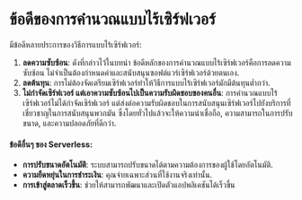 # ข้อดีของการคำนวณแบบไร้เซิร์ฟเวอร์

&#x20;มีข้อดีหลายประการของวิธีการแบบไร้เซิร์ฟเวอร์:

1. **ลดความซับซ้อน**: ดังที่กล่าวไว้ในบทนำ ข้อดีหลักของการคำนวณแบบไร้เซิร์ฟเวอร์คือการลดความซับซ้อน ไม่จำเป็นต้องกำหนดค่าและสนับสนุนซอฟต์แวร์เซิร์ฟเวอร์ด้วยตนเอง.
2. **ลดต้นทุน**: การไม่ต้องจัดเตรียมเซิร์ฟเวอร์ทำให้วิธีการแบบไร้เซิร์ฟเวอร์มักมีต้นทุนต่ำกว่า.
3. **ไม่กำจัดเซิร์ฟเวอร์ แต่เอาความซับซ้อนไปเป็นความรับผิดชอบของคนอื่น**: การคำนวณแบบไร้เซิร์ฟเวอร์ไม่ได้กำจัดเซิร์ฟเวอร์ แต่ส่งต่อความรับผิดชอบในการสนับสนุนเซิร์ฟเวอร์ไปยังบริการที่เชี่ยวชาญในการสนับสนุนพวกมัน ซึ่งโดยทั่วไปแล้วจะให้ความน่าเชื่อถือ, ความสามารถในการปรับขนาด, และความปลอดภัยที่ดีกว่า.

#### ข้อดีอื่นๆ ของ Serverless:

* **การปรับขนาดอัตโนมัติ**: ระบบสามารถปรับขนาดได้ตามความต้องการของผู้ใช้โดยอัตโนมัติ.
* **ความยืดหยุ่นในการชำระเงิน**: คุณจ่ายเฉพาะส่วนที่ใช้งานจริงเท่านั้น.
* **การเข้าสู่ตลาดเร็วขึ้น**: ช่วยให้สามารถพัฒนาและเปิดตัวแอปพลิเคชันได้เร็วขึ้น
